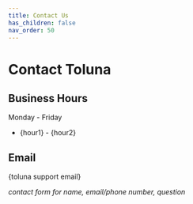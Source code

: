 ```yaml
---
title: Contact Us
has_children: false
nav_order: 50
---
```


# Contact Toluna

## Business Hours

Monday - Friday
 - {hour1} - {hour2}

## Email

{toluna support email}




*contact form for name, email/phone number, question*